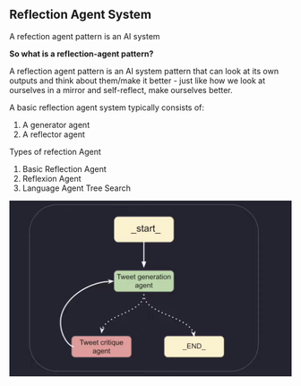 ## Reflection Agent System

A refection agent pattern is an AI system 

**So what is a reflection-agent pattern?**

A reflection agent pattern is an AI system pattern that can look at its own outputs and think about them/make it better - just like how we look at ourselves in a mirror and self-reflect, make ourselves better.

A basic reflection agent system typically consists of:

1.  A generator agent
2.  A reflector agent

Types of refection Agent

1. Basic Reflection Agent
2. Reflexion Agent
3. Language Agent Tree Search


![alt text](images/image-7.png)